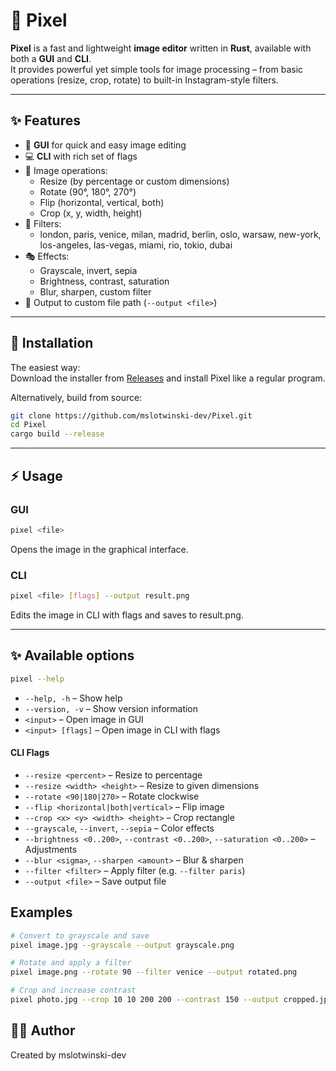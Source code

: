 # 🎨 Pixel

**Pixel** is a fast and lightweight **image editor** written in **Rust**, available with both a **GUI** and **CLI**.  
It provides powerful yet simple tools for image processing – from basic operations (resize, crop, rotate) to built-in Instagram-style filters.

---

## ✨ Features

- 📂 **GUI** for quick and easy image editing
- 💻 **CLI** with rich set of flags
- 🔄 Image operations:
  - Resize (by percentage or custom dimensions)
  - Rotate (90°, 180°, 270°)
  - Flip (horizontal, vertical, both)
  - Crop (x, y, width, height)
- 🎨 Filters:
  - london, paris, venice, milan, madrid, berlin, oslo, warsaw, new-york, los-angeles, las-vegas, miami, rio, tokio, dubai
- 🎭 Effects:
  - Grayscale, invert, sepia
  - Brightness, contrast, saturation
  - Blur, sharpen, custom filter
- 💾 Output to custom file path (`--output <file>`)

---

## 🚀 Installation

The easiest way:  
Download the installer from [Releases](https://github.com/mslotwinski-dev/Pixel/releases) and install Pixel like a regular program.

Alternatively, build from source:

```bash
git clone https://github.com/mslotwinski-dev/Pixel.git
cd Pixel
cargo build --release
```

---

## ⚡️ Usage

### GUI

```bash
pixel <file>
```

Opens the image in the graphical interface.

### CLI

```bash
pixel <file> [flags] --output result.png
```

Edits the image in CLI with flags and saves to result.png.

---

## ✨ Available options

```bash
pixel --help
```

- `--help, -h` – Show help
- `--version, -v` – Show version information
- `<input>` – Open image in GUI
- `<input> [flags]` – Open image in CLI with flags

#### CLI Flags

- `--resize <percent>` – Resize to percentage
- `--resize <width> <height>` – Resize to given dimensions
- `--rotate <90|180|270>` – Rotate clockwise
- `--flip <horizontal|both|vertical>` – Flip image
- `--crop <x> <y> <width> <height>` – Crop rectangle
- `--grayscale`, `--invert`, `--sepia` – Color effects
- `--brightness <0..200>`, `--contrast <0..200>`, `--saturation <0..200>` – Adjustments
- `--blur <sigma>`, `--sharpen <amount>` – Blur & sharpen
- `--filter <filter>` – Apply filter (e.g. `--filter paris`)
- `--output <file>` – Save output file

## Examples

```bash
# Convert to grayscale and save
pixel image.jpg --grayscale --output grayscale.png

# Rotate and apply a filter
pixel image.png --rotate 90 --filter venice --output rotated.png

# Crop and increase contrast
pixel photo.jpg --crop 10 10 200 200 --contrast 150 --output cropped.jpg
```

## 👨‍💻 Author

Created by mslotwinski-dev
